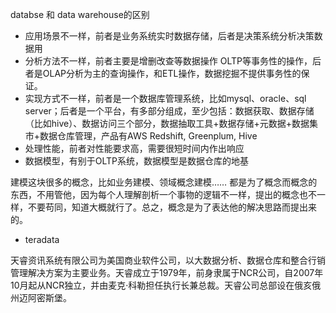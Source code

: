 databse 和 data warehouse的区别

- 应用场景不一样，前者是业务系统实时数据存储，后者是决策系统分析决策数据用
- 分析方法不一样，前者主要是增删改查等数据操作 OLTP等事务性的操作，后者是OLAP分析为主的查询操作，和ETL操作，数据挖掘不提供事务性的保证。
- 实现方式不一样，前者是一个数据库管理系统，比如mysql、oracle、sql server；后者是一个平台，有多部分组成，至少包括：数据获取、数据存储（比如hive）、数据访问三个部分，数据抽取工具+数据存储+元数据+数据集市+数据仓库管理，产品有AWS Redshift, Greenplum, Hive
- 处理性能，前者对性能要求高，需要很短时间内作出响应
- 数据模型，有别于OLTP系统，数据模型是数据仓库的地基


建模这块很多的概念，比如业务建模、领域概念建模…… 都是为了概念而概念的东西，不用管他，因为每个人理解剖析一个事物的逻辑不一样，提出的概念也不一样，不要苟同，知道大概就行了。总之，概念是为了表达他的解决思路而提出来的。


- teradata

天睿资讯系统有限公司为美国商业软件公司，以大数据分析、数据仓库和整合行销管理解决方案为主要业务。天睿成立于1979年，前身隶属于NCR公司，自2007年10月起从NCR独立，并由麦克·科勒担任执行长兼总裁。天睿公司总部设在俄亥俄州迈阿密斯堡。